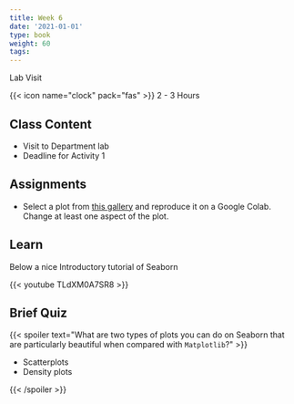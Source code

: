 ```yaml
---
title: Week 6
date: '2021-01-01'
type: book
weight: 60
tags: 
---
```


Lab Visit

<!--more-->

{{< icon name="clock" pack="fas" >}}  2 - 3 Hours

## Class Content

- Visit to Department lab
- Deadline for Activity 1

## Assignments

- Select a plot from [this gallery](https://seaborn.pydata.org/examples/index.html) and reproduce it on a Google Colab. Change at least one aspect of the plot. 

## Learn

Below a nice Introductory tutorial of Seaborn

{{< youtube TLdXM0A7SR8 >}}


## Brief Quiz

{{< spoiler text="What are two types of plots you can do on Seaborn that are particularly beautiful when compared with `Matplotlib`?" >}}

- Scatterplots
- Density plots

{{< /spoiler >}}





